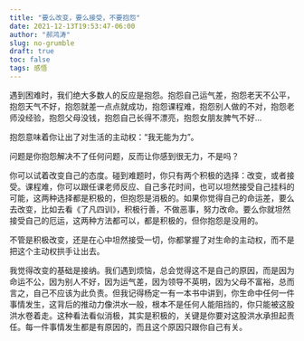 ```yaml
---
title: "要么改变，要么接受，不要抱怨"
date: 2021-12-13T19:53:47-06:00
author: "郝鸿涛"
slug: no-grumble
draft: true
toc: false
tags: 感悟
---
```


遇到困难时，我们绝大多数人的反应是抱怨。抱怨自己运气差，抱怨老天不公平，抱怨天气不好，抱怨就差一点点就成功，抱怨课程难，抱怨别人做的不对，抱怨老师没经验，抱怨父母没钱，抱怨自己长得不漂亮，抱怨女朋友脾气不好...

抱怨意味着你让出了对生活的主动权：“我无能为力”。

问题是你抱怨解决不了任何问题，反而让你感到很无力，不是吗？

你可以试着改变自己的态度。碰到难题时，你只有两个积极的选择：改变，或者接受。课程难，你可以跟任课老师反应、自己多花时间，也可以坦然接受自己挂科的可能，这两种选择都是积极的，但抱怨是消极的。如果你觉得自己的命运差，要么去改变，比如去看《了凡四训》，积极行善，不做恶事，努力改命。要么你就坦然接受自己的厄运，这两种方法都可以，都是积极的，但你抱怨是没用的。

不管是积极改变，还是在心中坦然接受一切，你都掌握了对生命的主动权，而不是把这个主动权拱手让出去。

我觉得改变的基础是接纳。我们遇到烦恼，总会觉得这不是自己的原因，而是因为命运不公，因为别人不好，因为运气差，因为领导不英明，因为父母不富裕，总而言之，自己不应该为此负责。但我记得杨定一有一本书中讲到，你生命中任何一件事情发生，这背后的推动力像洪水一般，根本不是任何人能阻挡的，你只能被这股洪水卷着走。这种看法看似消极，其实是积极的，关键是你要对这股洪水承担起责任。每一件事情发生都是有原因的，而且这个原因只跟你自己有关。

